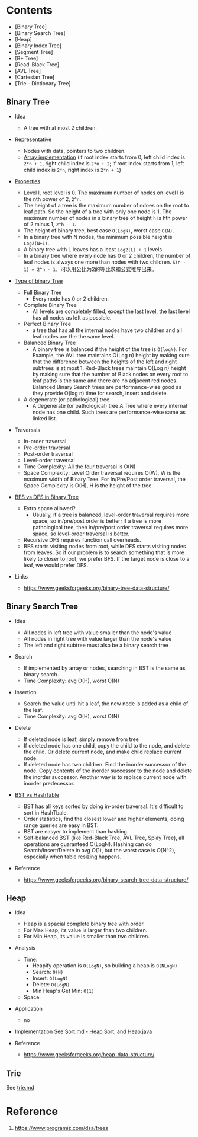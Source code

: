 

# Contents

+ [Binary Tree]
+ [Binary Search Tree]
+ [Heap]
+ [Binary Index Tree]
+ [Segment Tree]
+ [B+ Tree]
+ [Read-Black Tree]
+ [AVL Tree]
+ [Cartesian Tree]
+ [Trie - Dictionary Tree]

## Binary Tree
+ Idea
    - A tree with at most 2 children.

+ Representative
    - Nodes with data, pointers to two children.
    - [Array implementation](https://www.geeksforgeeks.org/binary-tree-array-implementation/) (if root index starts from 0, left child index is `2*n + 1`, right child index is `2*n + 2`; if root index starts from 1, left child index is `2*n`, right index is `2*n + 1`)

+ [Properties](https://www.geeksforgeeks.org/binary-tree-set-2-properties/)
    - Level l, root level is 0. The maximum number of nodes on level l is the nth power of 2, `2^n`.
    - The height of a tree is the maximum number of ndoes on the root to leaf path. So the height of a tree with only one node is 1. The maximum number of nodes in a binary tree of height `h` is hth power of 2 minus 1, `2^h - 1`.
    - The height of binary tree, best case `O(LogN)`, worst case `O(N)`.
    - In a binary tree with N nodes, the minimum possible height is `Log2(N+1)`.
    - A binary tree with L leaves has a least `Log2(L) + 1` levels.
    - In a binary tree where every node has 0 or 2 children, the number of leaf nodes is always one more than nodes with two children. `S(n - 1) = 2^n - 1`，可以用公比为2的等比求和公式推导出来。

+ [Type of binary Tree](https://www.geeksforgeeks.org/binary-tree-set-3-types-of-binary-tree/)
    - Full Binary Tree
        - Every node has 0 or 2 children.
    - Complete Binary Tree
        - All levels are completely filled, except the last level, the last level has all nodes as left as possible.
    - Perfect Binary Tree
        - a tree that has all the internal nodes have two children and all leaf nodes are the the same level.
    - Balanced Binary Tree
        - A binary tree is balanced if the height of the tree is `O(logN)`. For Example, the AVL tree maintains O(Log n) height by making sure that the difference between the heights of the left and right subtrees is at most 1. Red-Black trees maintain O(Log n) height by making sure that the number of Black nodes on every root to leaf paths is the same and there are no adjacent red nodes. Balanced Binary Search trees are performance-wise good as they provide O(log n) time for search, insert and delete.
    - A degenerate (or pathological) tree
        - A degenerate (or pathological) tree A Tree where every internal node has one child. Such trees are performance-wise same as linked list.

+ Traversals
    - In-order traversal
    - Pre-order traversal
    - Post-order traversal
    - Level-order traversal
    - Time Complexity: All the four traversal is O(N)
    - Space Complexity: Level Order traversal requires O(W), W is the maximum width of Binary Tree. For In/Pre/Post order traversal, the Space Complexity is O(H), H is the height of the tree.

+ [BFS vs DFS in Binary Tree](https://www.geeksforgeeks.org/bfs-vs-dfs-binary-tree/)
    - Extra space allowed?
        - Usually, if a tree is balanced, level-order traversal requires more space, so in/pre/post order is better; if a tree is more pathological tree, then in/pre/post order traversal requires more space, so level-order traversal is better.
    - Recursive DFS requires function call overheads.
    - BFS starts visiting nodes from root, while DFS starts visiting nodes from leaves. So if our problem is to search something that is more likely to closer to root, we prefer BFS. If the target node is close to a leaf, we would prefer DFS.


+ Links
    - https://www.geeksforgeeks.org/binary-tree-data-structure/

## Binary Search Tree
+ Idea
    - All nodes in left tree with value smaller than the node's value
    - All nodes in right tree with value larger than the node's value
    - The left and right subtree must also be a binary search tree

+ Search
    - If implemented by array or nodes, searching in BST is the same as binary search.
    - Time Complexity: avg O(H), worst O(N)

+ Insertion
    - Search the value until hit a leaf, the new node is added as a child of the leaf.
    - Time Complexity: avg O(H), worst O(N)

+ Delete
    - If deleted node is leaf, simply remove from tree
    - If deleted node has one child, copy the child to the node, and delete the child. Or delete current node, and make child replace current node.
    - If deleted node has two children. Find the inorder successor of the node. Copy contents of the inorder successor to the node and delete the inorder successor. Another way is to replace current node with inorder predecessor.

+ [BST vs HashTable](https://www.geeksforgeeks.org/advantages-of-bst-over-hash-table/)
    - BST has all keys sorted by doing in-order traversal. It's difficult to sort in HashTbale.
    - Order statistics, find the closest lower and higher elements, doing range queries are easy in BST.
    - BST are easyer to implement than hashing.
    - Self-balanced BST (like Red-Black Tree, AVL Tree, Splay Tree), all operations are guaranteed O(LogN). Hashing can do Search/Insert/Delete in avg O(1), but the worst case is O(N^2), especially when table resizing happens.

+ Reference
    - https://www.geeksforgeeks.org/binary-search-tree-data-structure/


## Heap
+ Idea
    - Heap is a spacial complete binary tree with order.
    - For Max Heap, its value is larger than two children.
    - For Min Heap, its value is smaller than two children.

+ Analysis
    - Time:
        - Heapify operation is `O(LogN)`, so building a heap is `O(NLogN)`
        - Search: `O(N)`
        - Insert: `O(LogN)`
        - Delete: `O(LogN)`
        - Min Heap's Get Min: `O(1)`
    - Space:

+ Application
    - no

+ Implementation
See [Sort.md - Heap Sort](../Sort/SORT.md), and [Heap.java](../PriorityQueue/Heap.java)

+ Reference
    - https://www.geeksforgeeks.org/heap-data-structure/

## Trie
See [trie.md](../String/TRIE.md)


# Reference
1. https://www.programiz.com/dsa/trees

